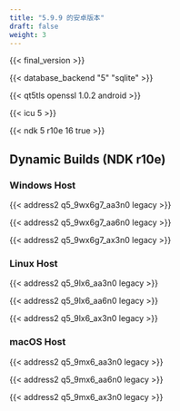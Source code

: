 ```yaml
---
title: "5.9.9 的安卓版本"
draft: false
weight: 3
---
```


{{< final_version >}}

{{< database_backend "5" "sqlite" >}}

{{< qt5tls openssl 1.0.2 android >}}

{{< icu 5 >}}

{{< ndk 5 r10e 16 true >}}

## Dynamic Builds (NDK r10e)

### Windows Host

{{< address2 q5_9wx6g7_aa3n0 legacy >}}

{{< address2 q5_9wx6g7_aa6n0 legacy >}}

{{< address2 q5_9wx6g7_ax3n0 legacy >}}

### Linux Host

{{< address2 q5_9lx6_aa3n0 legacy >}}

{{< address2 q5_9lx6_aa6n0 legacy >}}

{{< address2 q5_9lx6_ax3n0 legacy >}}

### macOS Host

{{< address2 q5_9mx6_aa3n0 legacy >}}

{{< address2 q5_9mx6_aa6n0 legacy >}}

{{< address2 q5_9mx6_ax3n0 legacy >}}
